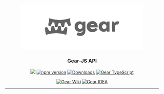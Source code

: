 <p align="center">
  <a href="https://gear-tech.io">
    <img src="https://github.com/gear-tech/gear/blob/master/images/logo-grey.png" width="400" alt="GEAR">
  </a>
</p>
<h3 align="center">
    Gear-JS API
</h3>
<p align=center>
    <a href="https://github.com/gear-tech/gear-js/blob/master/LICENSE"><img src="https://img.shields.io/badge/License-GPL%203.0-success"></a>
    <a href="https://www.npmjs.com/package/@gear-js/api"><img src="https://img.shields.io/npm/v/@gear-js/api.svg" alt="npm version"></a>
    <a href="https://www.npmjs.com/package/@gear-js/api"><img src="https://img.shields.io/npm/dm/@gear-js/api.svg" alt="Downloads"></a>
    <a href="https://github.com/gear-tech/gear-js/tree/master/apis/gear"><img src="https://img.shields.io/badge/Gear-TypeScript-blue?logo=typescript" alt="Gear TypeScript"></a>
</p>
<p align="center">
    <a href="https://wiki.gear-tech.io"><img src="https://img.shields.io/badge/Gear-Wiki-orange?logo=bookstack" alt="Gear Wiki"></a>
    <a href="https://idea.gear-tech.io"><img src="https://img.shields.io/badge/Gear-IDEA-blue?logo=data:image/png;base64,iVBORw0KGgoAAAANSUhEUgAAABAAAAAQCAYAAAAf8/9hAAAACXBIWXMAAAsTAAALEwEAmpwYAAAAAXNSR0IArs4c6QAAAARnQU1BAACxjwv8YQUAAADFSURBVHgBrVLLDYMwDH0OG7ABG5QNYIOwQRmhI3QERmCDMAIjsEFHgA2SDZyk5lRU1LQvQXLi2M+fDUQkLPpKz7MjNS/eN3VHGthSe0SHw2kN8bkwR4Rd9I3JGzWvkxXkQFD0z6Qs+6O0IQ9BlvXZVPDQYr9aNBglXmVUBqHLpCwqD6FTqhYHkfJkODmIpBMdEJVGh7pBZPmk+1rKL3lRfgeTxGrVY2T6z1TbUTKBhLrB1l4DkT+pMoBRzA5k4gCSzQP6wQlxwzh5ZgAAAABJRU5ErkJggg==" alt="Gear IDEA"></a>
</p>
<hr>
